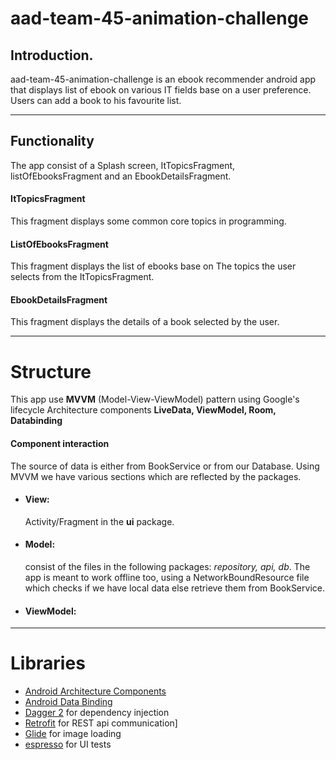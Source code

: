 # aad-team-45-animation-challenge

## Introduction.
aad-team-45-animation-challenge is an ebook recommender android app that displays list of ebook on various IT fields base on a user preference. Users can add a book to his favourite list.
_______________________________________________________
## Functionality
The app consist of a Splash screen, ItTopicsFragment, listOfEbooksFragment and an EbookDetailsFragment.
#### ItTopicsFragment
This fragment displays some common core topics in programming.
#### ListOfEbooksFragment
This fragment displays the list of ebooks base on The topics the user selects from the ItTopicsFragment.
####  EbookDetailsFragment
This fragment displays the details of a book selected by the user.
_____________________________________________________________________________

# Structure
This app use **MVVM** (Model-View-ViewModel) pattern using Google's lifecycle Architecture components **LiveData, ViewModel, Room, Databinding**
#### Component interaction
The source of data is either from BookService or from our Database. Using MVVM we have various sections which are reflected by the packages.
* #### View: 
    Activity/Fragment in the **ui** package.
* #### Model:
    consist of the files in the following packages: *repository, api, db*. The app is meant to work offline too, using a NetworkBoundResource file which checks if we have local data else retrieve them from BookService.
* #### ViewModel: 
___________________________________________________________________________

# Libraries
* [Android Architecture Components](https://developer.android.com/topic/libraries/architecture)
* [Android Data Binding](https://developer.android.com/topic/libraries/data-binding/index.html)
* [Dagger 2](https://dagger.dev) for dependency injection
* [Retrofit](https://square.github.io/retrofit/) for REST api communication]
* [Glide](https://github.com/bumptech/glide) for image loading
* [espresso](https://google.github.io/android-testing-support-library/docs/espresso/) for UI tests
